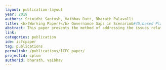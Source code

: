 ```yaml
---
layout: publication-layout
year: 2019
authors: Srinidhi Santosh, Vaibhav Dutt, Bharath Palavalli
title: <b>(Working Paper)</b> Governance Gaps in Scenario&#45;based Planning&#45; An Agent-based Modelling Approach 
abstract: This paper presents the method of addressing the issues related to governance in scenario&#45;based planning through an agent-based simulation approach. Statutory plans like the master plans or the development plans are formed envisioning the city towards development. The traditional planning method follows a predict and plan approach, with less consideration to multiple uncertainties. The concept of using scenario&#45;based planning as a tool depicts possible futures for the city and helps the agencies involved to take an informed decision. Planners have been using this method for the preparation of development/master plans to analyse the future outcomes of their current decisions(Chakraborty & Mcmillan, 2015). However, in the process of adopting this concept of scenario-based planning, parameters relating to future uncertainties and governance are overlooked. Literature identifies these issues as (1) Fixed outcome, (2) Simplistic scenarios, (3) No consideration to planning support systems, (4) No consideration towards the inclusion of agencies. Though simulation models have addressed the uncertainties in scenario planning, the aspect of governance is overlooked. With India having a complex governance structure of functional overlaps and interlinkages, each government agency creates their individual plan with respect to their roles and functions for the development of the city. Each of these plans are made in silo having their respective aims and visions. A case study-based approach is applied to understand in detail the issues related to governance in scenario&#45;based planning. It involves understanding the issues in the government structure through town planning acts and other literature and case studies. The study concludes with ways to address certain governance issues affecting scenario-based planning through agent-based simulation approach.
link: 
categories: publication
ide: icfcpaper
tag: publications
permalink: /publications/ICFC_paper/
projectid: cplum
authorid: bharath, vaibhav
---
```

